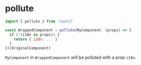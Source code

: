 # pollute

```js
import { pollute } from 'nautil'

const WrappedComponent = pollute(MyComponent, (props) => {
  if (!(i18n in props)) {
    return { i18n: ... }
  }
})(OriginalComponent)
```

`MyComponent` in `WrappedComponent` will be polluted with a prop `i18n`.